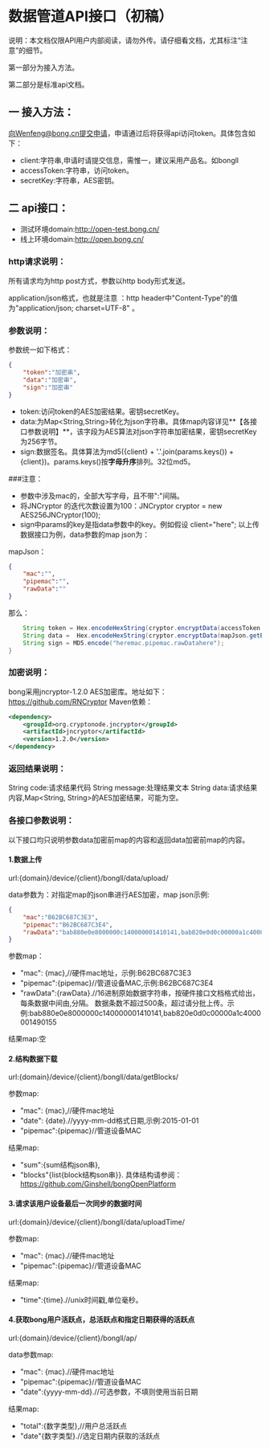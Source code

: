 # 数据管道API接口（初稿）

说明：本文档仅限API用户内部阅读，请勿外传。请仔细看文档，尤其标注“注意”的细节。

第一部分为接入方法。

第二部分是标准api文档。

## 一 接入方法：
向Wenfeng@bong.cn提交申请，申请通过后将获得api访问token。具体包含如下：
- client:字符串,申请时请提交信息，需惟一，建议采用产品名。如bongll
- accessToken:字符串，访问token。
- secretKey:字符串，AES密钥。

## 二 api接口：

- 测试环境domain:http://open-test.bong.cn/
- 线上环境domain:http://open.bong.cn/

### http请求说明：
所有请求均为http post方式，参数以http body形式发送。

application/json格式，也就是注意 ：http header中"Content-Type"的值为"application/json; charset=UTF-8" 。

### 参数说明：
参数统一如下格式：
```json
{
    "token":"加密串",
    "data":"加密串",
    "sign":"加密串"
}
```
- token:访问token的AES加密结果。密钥secretKey。
- data:为Map<String,String>转化为json字符串。具体map内容详见**【各接口参数说明】**，该字段为AES算法对json字符串加密结果，密钥secretKey为256字节。
- sign:数据签名。具体算法为md5({client} + '.'.join(params.keys()) + {client})。params.keys()按**字母升序**排列。32位md5。

###注意：
- 参数中涉及mac的，全部大写字母，且不带":"间隔。
- 将JNCryptor 的迭代次数设置为100：JNCryptor cryptor = new AES256JNCryptor(100);
- sign中params的key是指data参数中的key。例如假设 client="here"; 以上传数据接口为例，data参数的map json为：

mapJson：
```json
{
    "mac":"",
    "pipemac":"",
    "rawData":""
}
```
那么：
```java
    String token = Hex.encodeHexString(cryptor.encryptData(accessToken.getBytes(), secretKey.toCharArray()));
    String data =  Hex.encodeHexString(cryptor.encryptData(mapJson.getBytes(), secretKey.toCharArray()));
    String sign = MD5.encode("heremac.pipemac.rawDatahere");
}
```

### 加密说明：
bong采用jncryptor-1.2.0 AES加密库。地址如下：
https://github.com/RNCryptor
Maven依赖：
```xml
<dependency>
	<groupId>org.cryptonode.jncryptor</groupId>
	<artifactId>jncryptor</artifactId>
	<version>1.2.0</version>
</dependency>
```

### 返回结果说明：
String code:请求结果代码
String message:处理结果文本
String data:请求结果内容,Map<String, String>的AES加密结果，可能为空。

### 各接口参数说明：
以下接口均只说明参数data加密前map的内容和返回data加密前map的内容。
#### 1.数据上传
url:{domain}/device/{client}/bongll/data/upload/

data参数为：对指定map的json串进行AES加密，map json示例:
```json
{
    "mac":"B62BC687C3E3",
    "pipemac":"B62BC687C3E4",
    "rawData":"bab880e0e8000000c140000001410141,bab820e0d0c00000a1c4000001490155 "
}
```

参数map：

- "mac": {mac},//硬件mac地址，示例:B62BC687C3E3
- "pipemac":{pipemac}//管道设备MAC,示例:B62BC687C3E4
- "rawData":{rawData}.//16进制原始数据字符串，按硬件接口文档格式给出，每条数据中间由,分隔。
数据条数不超过500条，超过请分批上传。示例:bab880e0e8000000c140000001410141,bab820e0d0c00000a1c4000001490155

结果map:空

#### 2.结构数据下载
url:{domain}/device/{client}/bongll/data/getBlocks/

参数map:
- "mac": {mac},//硬件mac地址
- "date": {date}.//yyyy-mm-dd格式日期,示例:2015-01-01
- "pipemac":{pipemac}//管道设备MAC

结果map:
- "sum":{sum结构json串},
- "blocks"{list{block结构son串}}.
具体结构请参阅：https://github.com/Ginshell/bongOpenPlatform

#### 3.请求该用户设备最后一次同步的数据时间
url:{domain}/device/{client}/bongll/data/uploadTime/

参数map:
- "mac": {mac}.//硬件mac地址
- "pipemac":{pipemac}//管道设备MAC

结果map:
- "time":{time}.//unix时间戳,单位毫秒。

#### 4.获取bong用户活跃点，总活跃点和指定日期获得的活跃点
url:{domain}/device/{client}/bongll/ap/

data参数map:
- "mac": {mac}.//硬件mac地址
- "pipemac":{pipemac}//管道设备MAC
- "date":{yyyy-mm-dd}.//可选参数，不填则使用当前日期

结果map:
- "total":{数字类型},//用户总活跃点
- "date"{数字类型}.//选定日期内获取的活跃点

